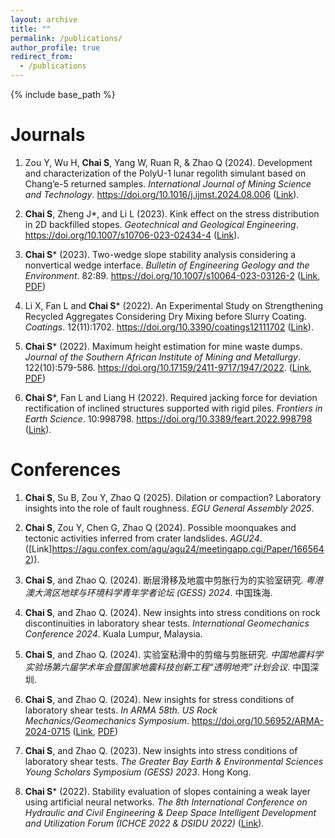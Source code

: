 ```yaml
---
layout: archive
title: ""
permalink: /publications/
author_profile: true
redirect_from:
  - /publications
---
```


{% include base_path %}

# Journals

1. Zou Y, Wu H, **Chai S**, Yang W, Ruan R, & Zhao Q (2024). Development and characterization of the PolyU-1 lunar regolith simulant based on Chang’e-5 returned samples. _International Journal of Mining Science and Technology_. https://doi.org/10.1016/j.ijmst.2024.08.006 ([Link](https://doi.org/10.1016/j.ijmst.2024.08.006)).

1. **Chai S**, Zheng J*, and Li L (2023). Kink effect on the stress distribution in 2D backfilled stopes. _Geotechnical and Geological Engineering_. https://doi.org/10.1007/s10706-023-02434-4 ([Link](https://doi.org/10.1007/s10706-023-02434-4)).

1. **Chai S*** (2023). Two-wedge slope stability analysis considering a nonvertical wedge interface. _Bulletin of Engineering Geology and the Environment_. 82:89. https://doi.org/10.1007/s10064-023-03126-2 ([Link](https://doi.org/10.1007/s10064-023-03126-2), [PDF](https://rdcu.be/c6wDg))

1. Li X, Fan L and **Chai S*** (2022). An Experimental Study on Strengthening Recycled Aggregates Considering Dry Mixing before Slurry Coating. _Coatings_. 12(11):1702. https://doi.org/10.3390/coatings12111702 ([Link](https://www.mdpi.com/2079-6412/12/11/1702/htm)).

1. **Chai S*** (2022). Maximum height estimation for mine waste dumps. _Journal of the Southern African Institute of Mining and Metallurgy_. 122(10):579-586. https://doi.org/10.17159/2411-9717/1947/2022. ([Link](http://dx.doi.org/10.17159/2411-9717/1947/2022), [PDF](https://www.saimm.co.za/Journal/v122n10p579.pdf))

1. **Chai S***, Fan L and Liang H (2022). Required jacking force for deviation rectification of inclined structures supported with rigid piles. _Frontiers in Earth Science_. 10:998798. https://doi.org/10.3389/feart.2022.998798 ([Link](https://www.frontiersin.org/articles/10.3389/feart.2022.998798)).

# Conferences

1. **Chai S**, Su B, Zou Y, Zhao Q (2025). Dilation or compaction? Laboratory insights into the role of fault roughness. _EGU General Assembly 2025_.

1. **Chai S**, Zou Y, Chen G, Zhao Q (2024). Possible moonquakes and tectonic activities inferred from crater landslides. _AGU24_. ([Link]https://agu.confex.com/agu/agu24/meetingapp.cgi/Paper/1665642)).
  
1. **Chai S**, and Zhao Q. (2024). 断层滑移及地震中剪胀行为的实验室研究. _粤港澳大湾区地球与环境科学青年学者论坛 (GESS) 2024_. 中国珠海.

1. **Chai S**, and Zhao Q. (2024). New insights into stress conditions on rock discontinuities in laboratory shear tests. _International Geomechanics Conference 2024_. Kuala Lumpur, Malaysia.

1. **Chai S**, and Zhao Q. (2024). 实验室粘滑中的剪缩与剪胀研究. _中国地震科学实验场第六届学术年会暨国家地震科技创新工程“透明地壳”计划会议_. 中国深圳.

1. **Chai S**, and Zhao Q. (2024). New insights for stress conditions of laboratory shear tests. _In ARMA 58th. US Rock Mechanics/Geomechanics Symposium_. https://doi.org/10.56952/ARMA-2024-0715 ([Link](https://onepetro.org/ARMAUSRMS/proceedings-abstract/ARMA24/ARMA24/ARMA-2024-0715/549558), [PDF](https://armarocks.net/papers/715.pdf))

1. **Chai S**, and Zhao Q. (2023). New insights into stress conditions of laboratory shear tests. _The Greater Bay Earth & Environmental Sciences Young Scholars Symposium (GESS) 2023_. Hong Kong.

1. **Chai S*** (2022). Stability evaluation of slopes containing a weak layer using artificial neural networks. _The 8th International Conference on Hydraulic and Civil Engineering & Deep Space Intelligent Development and Utilization Forum (ICHCE 2022 & DSIDU 2022)_ ([Link](https://doi.org/10.1109/ICHCE57331.2022.10042656)).
